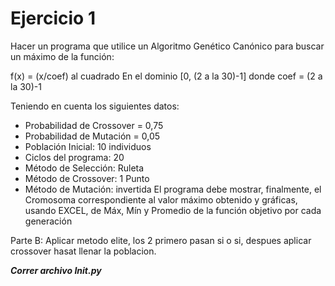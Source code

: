 # Ejercicio 1 
Hacer un programa que utilice un Algoritmo Genético Canónico para buscar un máximo de la función:

f(x) = (x/coef) al cuadrado
En el dominio [0, (2 a la 30)-1]
donde coef = (2 a la 30)-1

Teniendo en cuenta los siguientes datos:
* Probabilidad de Crossover = 0,75
* Probabilidad de Mutación = 0,05
* Población Inicial: 10 individuos 
* Ciclos del programa: 20
* Método de Selección: Ruleta
* Método de Crossover: 1 Punto
* Método de Mutación: invertida
El programa debe mostrar, finalmente, el Cromosoma correspondiente al valor máximo obtenido
y gráficas, usando EXCEL, de Máx, Mín y Promedio de la función objetivo por cada generación

Parte B: Aplicar metodo elite, los 2 primero pasan si o si, despues aplicar crossover hasat llenar la poblacion.

**_Correr archivo Init.py_**
